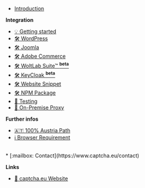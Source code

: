 <!-- docs/_sidebar.md -->

* [Introduction](/)

**Integration**

* [:bulb: Getting started](dashboard_quicktour.md)
* [:hammer_and_wrench: WordPress](wordpress-install.md)
* [:hammer_and_wrench: Joomla](joomla-install.md)
* [:hammer_and_wrench: Adobe Commerce](adobecommerce-magento2-install.md)
* [:hammer_and_wrench: WoltLab Suite™ <sup>**beta**</sup>](woltlab-suite-install.md)
* [:hammer_and_wrench: KeyCloak <sup>**beta**</sup>](keycloak-install.md)
* [:hammer_and_wrench: Website Snippet](install.md)
* [:hammer_and_wrench: NPM Package](npm.md)
* [:eyes: Testing](testing.md)
* [:octopus: On-Premise Proxy](proxy.md)
<!-- * [:fire: Troubleshooting](troubleshoot.md) -->

<!-- **Dashboard** -->
<!-- * :level_slider: Settings -->
<!-- * :bar_chart: Statistics -->
<!-- * :coin: Billing -->

**Further infos**
* [:austria: 100% Austria Path](at-traffic.md)
* [:information_source: Browser Requirement](client.md)
<!-- * [:question: FAQ](faq.md) -->
<!-- * [:spiral_notepad: Changelog](changelog.md) -->
<br />
* [:mailbox:  Contact](https://www.captcha.eu/contact)

**Links**
* [:bookmark: captcha.eu Website](https://www.captcha.eu)
